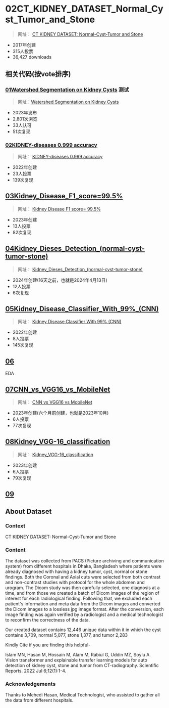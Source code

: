 # 02CT_KIDNEY_DATASET_Normal_Cyst_Tumor_and_Stone


> 网址： [CT KIDNEY DATASET: Normal-Cyst-Tumor and Stone](https://www.kaggle.com/datasets/nazmul0087/ct-kidney-dataset-normal-cyst-tumor-and-stone)

* 2017年创建
* 315人投票
* 36,427 downloads

## 相关代码(按vote排序)

### [01Watershed Segmentation on Kidney Cysts](06项目复现\04kaggle\02数据集\02肾脏疾病数据集\02CT_KIDNEY_DATASET_Normal_Cyst_Tumor_and_Stone\01Watershed_Segmentation_on_Kidney_Cysts\README.md) 测试

> 网址：[Watershed Segmentation on Kidney Cysts](https://www.kaggle.com/code/sanya9/watershed-segmentation-on-kidney-cysts)

* 2023年发布
* 2,801次浏览
* 33人认可
* 51次复现

### [02KIDNEY-diseases 0.999 accuracy](06项目复现\04kaggle\02数据集\02肾脏疾病数据集\02CT_KIDNEY_DATASET_Normal_Cyst_Tumor_and_Stone\02KIDNEY-diseases_0.999_accuracy/)

> 网址： [KIDNEY-diseases 0.999 accuracy](https://www.kaggle.com/code/akshayr009/kidney-diseases-0-999-accuracy)

* 2022年创建
* 23人投票
* 139次复现



## [03Kidney_Disease_F1_score=99.5%](06项目复现\04kaggle\02数据集\02肾脏疾病数据集\02CT_KIDNEY_DATASET_Normal_Cyst_Tumor_and_Stone\03Kidney_Disease_F1_score_0.995/)

> 网址： [Kidney Disease F1 score= 99.5%](https://www.kaggle.com/code/gpiosenka/kidney-disease-f1-score-99-5)

* 2023年创建
* 13人投票
* 82次复现


## [04Kidney_Dieses_Detection_(normal-cyst-tumor-stone)](06项目复现\04kaggle\02数据集\02肾脏疾病数据集\02CT_KIDNEY_DATASET_Normal_Cyst_Tumor_and_Stone\04Kidney_Dieses_Detection_(normal-cyst-tumor-stone)/)

> 网址： [Kidney_Dieses_Detection_(normal-cyst-tumor-stone)](https://www.kaggle.com/code/ramoliyafenil/kidney-dieses-detection-normal-cyst-tumor-stone)

* 2024年创建(16天之前，也就是2024年4月13日)
* 12人投票
* 6次复现



## [05Kidney_Disease_Classifier_With_99%_(CNN)]()

> 网址： [Kidney Disease Classifier With 99% (CNN)](https://www.kaggle.com/code/ahmedbadr22/kidney-disease-classifier-with-99-cnn)

* 2022年创建
* 8人投票
* 145次复现


## [06]()
EDA



## [07CNN_vs_VGG16_vs_MobileNet](06项目复现\04kaggle\02数据集\02肾脏疾病数据集\02CT_KIDNEY_DATASET_Normal_Cyst_Tumor_and_Stone\07CNN_vs_VGG16_vs_MobileNet\README.md)

> 网址： [CNN vs VGG16 vs MobileNet](https://www.kaggle.com/code/divyanshuxyz/cnn-vs-vgg16-vs-mobilenet)

* 2023年创建(六个月前创建，也就是2023年10月)
* 6人投票
* 77次复现

## [08Kidney_VGG-16_classification]()

> 网址： [Kidney_VGG-16_classification](https://www.kaggle.com/code/ahmedaffan789/kidney-vgg-16-classification)

* 2023年创建
* 6人投票
* 79次复现

## [09]()



## 

## About Dataset

### Context
CT KIDNEY DATASET: Normal-Cyst-Tumor and Stone

### Content
The dataset was collected from PACS (Picture archiving and communication system) from different hospitals in Dhaka, Bangladesh where patients were already diagnosed with having a kidney tumor, cyst, normal or stone findings. Both the Coronal and Axial cuts were selected from both contrast and non-contrast studies with protocol for the whole abdomen and urogram. The Dicom study was then carefully selected, one diagnosis at a time, and from those we created a batch of Dicom images of the region of interest for each radiological finding. Following that, we excluded each patient's information and meta data from the Dicom images and converted the Dicom images to a lossless jpg image format. After the conversion, each image finding was again verified by a radiologist and a medical technologist to reconfirm the correctness of the data.

Our created dataset contains 12,446 unique data within it in which the cyst contains 3,709, normal 5,077, stone 1,377, and tumor 2,283

Kindly Cite if you are finding this helpful-

Islam MN, Hasan M, Hossain M, Alam M, Rabiul G, Uddin MZ, Soylu A. Vision transformer and explainable transfer learning models for auto detection of kidney cyst, stone and tumor from CT-radiography. Scientific Reports. 2022 Jul 6;12(1):1-4.

### Acknowledgements
Thanks to Mehedi Hasan, Medical Technologist, who assisted to gather all the data from different hospitals.


